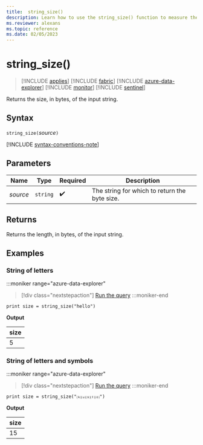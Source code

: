 ```yaml
---
title:  string_size()
description: Learn how to use the string_size() function to measure the size of the input string.
ms.reviewer: alexans
ms.topic: reference
ms.date: 02/05/2023
---
```

# string_size()

> [!INCLUDE [applies](../includes/applies-to-version/applies.md)] [!INCLUDE [fabric](../includes/applies-to-version/fabric.md)] [!INCLUDE [azure-data-explorer](../includes/applies-to-version/azure-data-explorer.md)] [!INCLUDE [monitor](../includes/applies-to-version/monitor.md)] [!INCLUDE [sentinel](../includes/applies-to-version/sentinel.md)]

Returns the size, in bytes, of the input string.

## Syntax

`string_size(`*source*`)`

[!INCLUDE [syntax-conventions-note](../includes/syntax-conventions-note.md)]

## Parameters

| Name | Type | Required | Description |
|--|--|--|--|
| *source* | `string` |  :heavy_check_mark: | The string for which to return the byte size.|

## Returns

Returns the length, in bytes, of the input string.

## Examples

### String of letters

:::moniker range="azure-data-explorer"
> [!div class="nextstepaction"]
> <a href="https://dataexplorer.azure.com/clusters/help/databases/Samples?query=H4sIAAAAAAAAAysoyswrUSjOrEpVsFUoLgHy0uNBPA2ljNScnHwlTQB9vNZzIQAAAA==" target="_blank">Run the query</a>
:::moniker-end

```kusto
print size = string_size("hello")
```

**Output**

|size|
|---|
|5|

### String of letters and symbols

:::moniker range="azure-data-explorer"
> [!div class="nextstepaction"]
> <a href="https://dataexplorer.azure.com/clusters/help/databases/Samples?query=H4sIAAAAAAAAAysoyswrUSjOrEpVsFUoLgHy0uNBPA2lR5OWPZq04dGkdY8mrX80aZWSJgDJzHqdKwAAAA==" target="_blank">Run the query</a>
:::moniker-end

```kusto
print size = string_size("⒦⒰⒮⒯⒪")
```

**Output**

|size|
|---|
|15|
